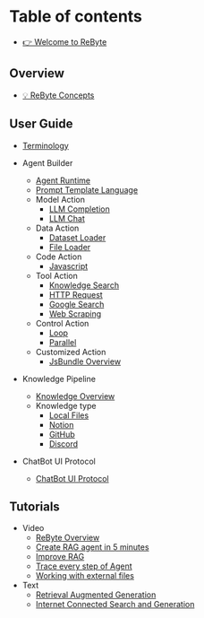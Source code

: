 # Table of contents

* [👉 Welcome to ReByte](README.md)

## Overview

* [💡 ReByte Concepts](overview/understanding-rebyte-architecture.md)

## User Guide
* [Terminology](overview/terminology.md)
* Agent Builder
  * [Agent Runtime](callable/runtime.md)
  * [Prompt Template Language](callable/prompt-template-language.md)
  * Model Action
    * [LLM Completion](callable/actions/models/language-model.md)
    * [LLM Chat](callable/actions/models/language-model-chat.md)
  * Data Action
    * [Dataset Loader](callable/actions/data/dataset-loader.md)
    * [File Loader](callable/actions/data/file-loader.md)
  * Code Action
    * [Javascript](callable/actions/tools/jscode.md)
  * Tool Action
    * [Knowledge Search](callable/actions/tools/knowledge-search.md)
    * [HTTP Request](callable/actions/tools/curl-request.md)
    * [Google Search](callable/actions/tools/google-search.md)
    * [Web Scraping](callable/actions/tools/web-page-crawler.md)
  * Control Action
    * [Loop](callable/actions/control/loop-until.md)
    * [Parallel](callable/actions/control/map-reduce.md)
  * Customized Action
    * [JsBundle Overview](extensions/jsbundle-overview.md)

* Knowledge Pipeline
  * [Knowledge Overview](knowledge/overview.md)
  * Knowledge type
    * [Local Files](knowledge/local-files.md)
    * [Notion](knowledge/notion.md)
    * [GitHub](knowledge/github.md)
    * [Discord](knowledge/discord.md)
* ChatBot UI Protocol
  * [ChatBot UI Protocol](UI/overview.md)

## Tutorials

* Video
  * [ReByte Overview](https://www.youtube.com/watch?v=I5BMV52Am1U)
  * [Create RAG agent in 5 minutes](https://www.youtube.com/watch?v=I5BMV52Am1U)
  * [Improve RAG](https://www.youtube.com/watch?v=CNu8ya-Raw8)
  * [Trace every step of Agent](https://www.youtube.com/watch?v=eyUt6O6u4wE)
  * [Working with external files](https://www.youtube.com/watch?v=8wQMToGqF8g)
* Text
  * [Retrieval Augmented Generation](examples/rag.md)
  * [Internet Connected Search and Generation](examples/icsg.md)
